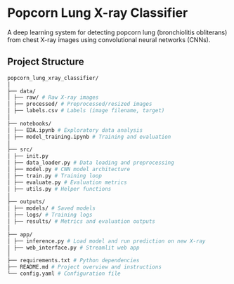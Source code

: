 # Popcorn Lung X-ray Classifier

A deep learning system for detecting popcorn lung (bronchiolitis obliterans) from chest X-ray images using convolutional neural networks (CNNs).

## Project Structure
```bash
popcorn_lung_xray_classifier/
│
├── data/
│ ├── raw/ # Raw X-ray images
│ ├── processed/ # Preprocessed/resized images
│ ├── labels.csv # Labels (image filename, target)
│
├── notebooks/
│ ├── EDA.ipynb # Exploratory data analysis
│ ├── model_training.ipynb # Training and evaluation
│
├── src/
│ ├── init.py
│ ├── data_loader.py # Data loading and preprocessing
│ ├── model.py # CNN model architecture
│ ├── train.py # Training loop
│ ├── evaluate.py # Evaluation metrics
│ ├── utils.py # Helper functions
│
├── outputs/
│ ├── models/ # Saved models
│ ├── logs/ # Training logs
│ ├── results/ # Metrics and evaluation outputs
│
├── app/
│ ├── inference.py # Load model and run prediction on new X-ray
│ ├── web_interface.py # Streamlit web app
│
├── requirements.txt # Python dependencies
├── README.md # Project overview and instructions
└── config.yaml # Configuration file

